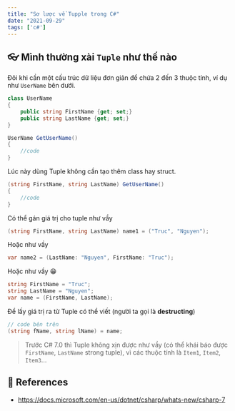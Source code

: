 ```yaml
---
title: "Sơ lược về Tupple trong C#"
date: "2021-09-29"
tags: ['c#']
---
```

## 👓 Mình thường xài ```Tuple``` như thế nào
Đôi khi cần một cấu trúc dữ liệu đơn giản để chứa 2 đến 3 thuộc tính, ví dụ như ```UserName``` bên dưới.
```csharp
class UserName
{
    public string FirstName {get; set;}
    public string LastName {get; set;}
}

UserName GetUserName()
{
    //code
}
```

Lúc này dùng Tuple không cần tạo thêm class hay struct.
```csharp
(string FirstName, string LastName) GetUserName()
{
    //code
}
```

Có thể gán giá trị cho tuple như vầy
```csharp
(string FirstName, string LastName) name1 = ("Truc", "Nguyen");
```
Hoặc như vầy

```csharp
var name2 = (LastName: "Nguyen", FirstName: "Truc");
```

Hoặc như vầy 😁
```csharp
string FirstName = "Truc";
string LastName = "Nguyen";
var name = (FirstName, LastName);
```

Để lấy giá trị ra từ Tuple có thể viết (người ta gọi là **destructing**)
```csharp
// code bên trên
(string fName, string lName) = name;
```

> Trước C# 7.0 thì Tuple không xịn được như vầy (có thể khái báo được ```FirstName```, ```LastName``` strong tuple), vì các thuộc tính là ```Item1```, ```Item2```, ```Item3```...

## 🎃 References
- https://docs.microsoft.com/en-us/dotnet/csharp/whats-new/csharp-7